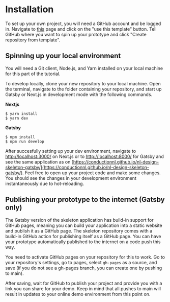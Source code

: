 # Installation

To set up your own project, you will need a GitHub account and be logged in. Navigate to [this](https://github.com/ConductionNL/nl-design-skeleton-gatsby) page and click on the "use this template" button. Tell GitHub where you want to spin up your prototype and click "Create repository from template".

## Spinning up your local environment

You will need a Git client, Node.js, and Yarn installed on your local machine for this part of the tutorial.

To develop locally, clone your new repository to your local machine. Open the terminal, navigate to the folder containing your repository, and start up Gatsby or Next.js in development mode with the following commands.

**Nextjs**

```cli
$ yarn install
$ yarn dev

```

**Gatsby**

```cli
$ npm install
$ npm run develop
```

After succesfully setting up your dev environment, navigate to [http://localhost:3000/](http://localhost:3000/) on Next.js or to [http://localhost:8000/](http://localhost:8000/) for Gatsby and see the same application as on
[https://conductionnl.github.io/nl-design-skeleton-gatsby/](https://conductionnl.github.io/nl-design-skeleton-gatsby/). Feel free to open up your project code and make some changes. You should see the changes in your development environment instantaneously due to hot-reloading.

## Publishing your prototype to the internet (Gatsby only)

The Gatsby version of the skeleton application has build-in support for GitHub pages, meaning you can build your application into a static website and publish it as a GitHub page. The skeleton repository comes with a build-in GitHub action for publishing itself as a GitHub page. You can have your prototype automatically published to the internet on a code push this way.

You need to activate GitHub pages on your repository for this to work. Go to your repository's settings, go to pages, select `gh-pages` as a source, and save (if you do not see a gh-pages branch, you can create one by pushing to main).

After saving, wait for GitHub to publish your project and provide you with a link you can share for your demo. Keep in mind that all pushes to main will result in updates to your online demo environment from this point on.
